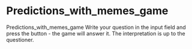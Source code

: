 # Predictions_with_memes_game
Predictions_with_memes_game Write your question in the input field and press the button - the game will answer it. The interpretation is up to the questioner.
